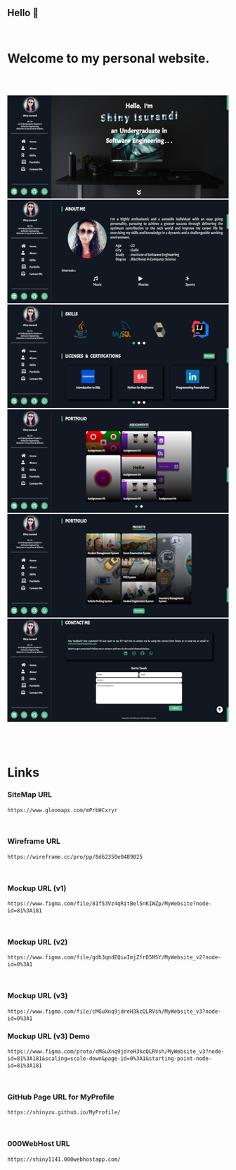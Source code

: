 ## **Hello 👋**

<br>

# **Welcome to my personal website.**

<br>
<br>

<img src = "assets/screenshots/1.png" alt = "sample"> <br>
<img src = "assets/screenshots/2.png" alt = "sample"> <br>
<img src = "assets/screenshots/3.png" alt = "sample"> <br>
<img src = "assets/screenshots/4.png" alt = "sample"> <br>
<img src = "assets/screenshots/5.png" alt = "sample"> <br>
<img src = "assets/screenshots/6.png" alt = "sample">

#

<br>

# **Links**

### SiteMap URL

    https://www.gloomaps.com/mPrbHCxryr

<br>

### Wireframe URL

    https://wireframe.cc/pro/pp/8d62350e0489025

<br>

### Mockup URL (v1)

    https://www.figma.com/file/81f53Vz4qRitBel5nKIWZp/MyWebsite?node-id=81%3A181

<br>

### Mockup URL (v2)

    https://www.figma.com/file/gdh3qndEQiwImjZfrD5MSY/MyWebsite_v2?node-id=0%3A1

<br>

### Mockup URL (v3)

    https://www.figma.com/file/cMGuXnq9jdreH3kcQLRVsh/MyWebsite_v3?node-id=0%3A1

### Mockup URL (v3) Demo

    https://www.figma.com/proto/cMGuXnq9jdreH3kcQLRVsh/MyWebsite_v3?node-id=81%3A181&scaling=scale-down&page-id=0%3A1&starting-point-node-id=81%3A181

<br>

### GitHub Page URL for MyProfile

    https://shinyzu.github.io/MyProfile/

<br>

### 000WebHost URL

    https://shiny1141.000webhostapp.com/

<br>
